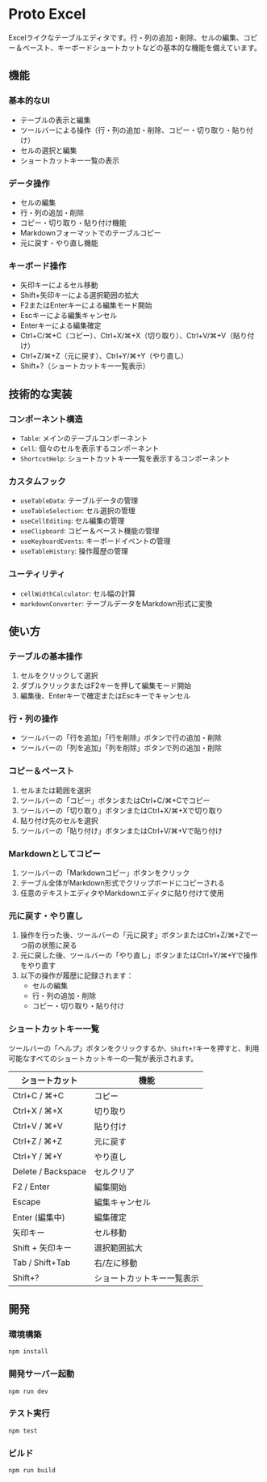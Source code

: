 # Proto Excel

Excelライクなテーブルエディタです。行・列の追加・削除、セルの編集、コピー＆ペースト、キーボードショートカットなどの基本的な機能を備えています。

## 機能

### 基本的なUI
- テーブルの表示と編集
- ツールバーによる操作（行・列の追加・削除、コピー・切り取り・貼り付け）
- セルの選択と編集
- ショートカットキー一覧の表示

### データ操作
- セルの編集
- 行・列の追加・削除
- コピー・切り取り・貼り付け機能
- Markdownフォーマットでのテーブルコピー
- 元に戻す・やり直し機能

### キーボード操作
- 矢印キーによるセル移動
- Shift+矢印キーによる選択範囲の拡大
- F2またはEnterキーによる編集モード開始
- Escキーによる編集キャンセル
- Enterキーによる編集確定
- Ctrl+C/⌘+C（コピー）、Ctrl+X/⌘+X（切り取り）、Ctrl+V/⌘+V（貼り付け）
- Ctrl+Z/⌘+Z（元に戻す）、Ctrl+Y/⌘+Y（やり直し）
- Shift+?（ショートカットキー一覧表示）

## 技術的な実装

### コンポーネント構造
- `Table`: メインのテーブルコンポーネント
- `Cell`: 個々のセルを表示するコンポーネント
- `ShortcutHelp`: ショートカットキー一覧を表示するコンポーネント

### カスタムフック
- `useTableData`: テーブルデータの管理
- `useTableSelection`: セル選択の管理
- `useCellEditing`: セル編集の管理
- `useClipboard`: コピー＆ペースト機能の管理
- `useKeyboardEvents`: キーボードイベントの管理
- `useTableHistory`: 操作履歴の管理

### ユーティリティ
- `cellWidthCalculator`: セル幅の計算
- `markdownConverter`: テーブルデータをMarkdown形式に変換

## 使い方

### テーブルの基本操作
1. セルをクリックして選択
2. ダブルクリックまたはF2キーを押して編集モード開始
3. 編集後、Enterキーで確定またはEscキーでキャンセル

### 行・列の操作
- ツールバーの「行を追加」「行を削除」ボタンで行の追加・削除
- ツールバーの「列を追加」「列を削除」ボタンで列の追加・削除

### コピー＆ペースト
1. セルまたは範囲を選択
2. ツールバーの「コピー」ボタンまたはCtrl+C/⌘+Cでコピー
3. ツールバーの「切り取り」ボタンまたはCtrl+X/⌘+Xで切り取り
4. 貼り付け先のセルを選択
5. ツールバーの「貼り付け」ボタンまたはCtrl+V/⌘+Vで貼り付け

### Markdownとしてコピー
1. ツールバーの「Markdownコピー」ボタンをクリック
2. テーブル全体がMarkdown形式でクリップボードにコピーされる
3. 任意のテキストエディタやMarkdownエディタに貼り付けて使用

### 元に戻す・やり直し
1. 操作を行った後、ツールバーの「元に戻す」ボタンまたはCtrl+Z/⌘+Zで一つ前の状態に戻る
2. 元に戻した後、ツールバーの「やり直し」ボタンまたはCtrl+Y/⌘+Yで操作をやり直す
3. 以下の操作が履歴に記録されます：
   - セルの編集
   - 行・列の追加・削除
   - コピー・切り取り・貼り付け

### ショートカットキー一覧
ツールバーの「ヘルプ」ボタンをクリックするか、`Shift+?`キーを押すと、利用可能なすべてのショートカットキーの一覧が表示されます。

| ショートカット | 機能 |
|--------------|------|
| Ctrl+C / ⌘+C | コピー |
| Ctrl+X / ⌘+X | 切り取り |
| Ctrl+V / ⌘+V | 貼り付け |
| Ctrl+Z / ⌘+Z | 元に戻す |
| Ctrl+Y / ⌘+Y | やり直し |
| Delete / Backspace | セルクリア |
| F2 / Enter | 編集開始 |
| Escape | 編集キャンセル |
| Enter (編集中) | 編集確定 |
| 矢印キー | セル移動 |
| Shift + 矢印キー | 選択範囲拡大 |
| Tab / Shift+Tab | 右/左に移動 |
| Shift+? | ショートカットキー一覧表示 |

## 開発

### 環境構築
```bash
npm install
```

### 開発サーバー起動
```bash
npm run dev
```

### テスト実行
```bash
npm test
```

### ビルド
```bash
npm run build
```